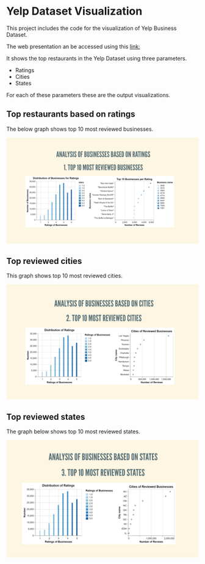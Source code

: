 # Yelp Dataset Visualization

This project includes the code for the visualization of Yelp Business Dataset.

The web presentation an be accessed using this [link:](https://hrgupta.github.io/yelp-dataset-visualization)

It shows the top restaurants in the Yelp Dataset using three parameters.

* Ratings
* Cities
* States

For each of these parameters these are the output visualizations.

## Top restaurants based on ratings

The below graph shows top 10 most reviewed businesses.

![Ratings](ratings.png)

## Top reviewed cities

This graph shows top 10 most reviewed cities.

![Ratings](cities.png)

## Top reviewed states

The graph below shows top 10 most reviewed states.

![Ratings](states.png)
